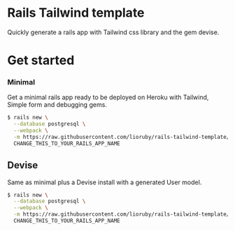 # Rails Tailwind template

Quickly generate a rails app with Tailwind css library and the gem devise.

# Get started

### Minimal
Get a minimal rails app ready to be deployed on Heroku with Tailwind, Simple form and debugging gems.

```sh
$ rails new \
  --database postgresql \
  --webpack \
  -m https://raw.githubusercontent.com/lioruby/rails-tailwind-template/master/minimal.rb \
  CHANGE_THIS_TO_YOUR_RAILS_APP_NAME
```

## Devise
Same as minimal plus a Devise install with a generated User model.

```sh
$ rails new \
  --database postgresql \
  --webpack \
  -m https://raw.githubusercontent.com/lioruby/rails-tailwind-template/master/devise.rb \
  CHANGE_THIS_TO_YOUR_RAILS_APP_NAME
```
